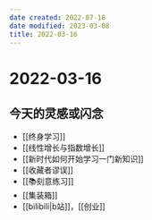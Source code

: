 ```yaml
---
date created: 2022-07-18
date modified: 2023-03-08
title: 2022-03-16
---
```


# 2022-03-16

## 今天的灵感或闪念

- [[终身学习]]
- [[线性增长与指数增长]]
- [[新时代如何开始学习一门新知识]]
- [[收藏者谬误]]
- [[📚刻意练习]]
- [[集装箱]]
- [[bilibili|b站]]，[[创业]]
